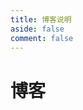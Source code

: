 ```yaml
---
title: 博客说明
aside: false
comment: false
---
```


<script setup>
import BlogArchives from '../../.vitepress/theme/components/BlogArchives.vue';
</script>

# 博客

<BlogArchives />